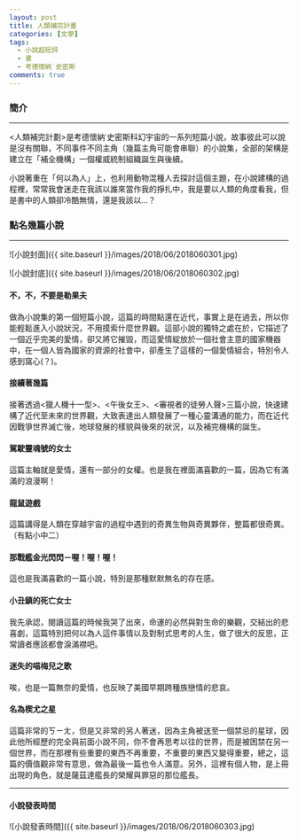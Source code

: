 ```yaml
---
layout: post
title: 人類補完計畫
categories: [文學]
tags: 
  - 小說超短評
  - 書
  - 考德懷納˙史密斯
comments: true
---
```


### 簡介 
--- 

<人類補完計劃>是考德懷納˙史密斯科幻宇宙的一系列短篇小說，故事彼此可以說是沒有關聯，不同事件不同主角（幾篇主角可能會串聯）的小說集，全部的架構是建立在「補全機構」一個權威統制組織誕生與後續。

小說著重在「何以為人」上，也利用動物混種人去探討這個主題，在小說建構的過程裡，常常我會迷走在我該以誰來當作我的掙扎中，我是要以人類的角度看我，但是書中的人類卻冷酷無情，還是我該以...？

<!-- more -->

### 點名幾篇小說
---

![小說封面]({{ site.baseurl }}/images/2018/06/2018060301.jpg)

![小說封底]({{ site.baseurl }}/images/2018/06/2018060302.jpg)

#### 不，不，不要是勒果夫

做為小說集的第一個短篇小說，這篇的時間點還在近代，事實上是在過去，所以你能輕鬆進入小說狀況，不用摸索什麼世界觀。這部小說的獨特之處在於，它描述了一個近乎完美的愛情，卻又將它摧毀，而這愛情綻放於一個社會主意的國家機器中，在一個人皆為國家的資源的社會中，卻產生了這樣的一個愛情組合，特別令人感到窩心(？)。

#### 接續著幾篇

接著透過<獵人機十一型>、<午後女王>、<審視者的徒勞人聲>三篇小說，快速建構了近代至未來的世界觀，大致表達出人類發展了一種心靈溝通的能力，而在近代因戰爭世界滅亡後，地球發展的樣貌與後來的狀況，以及補完機構的誕生。

#### 駕駛靈魂號的女士

這篇主軸就是愛情，還有一部分的女權。也是我在裡面滿喜歡的一篇，因為它有滿滿的浪漫啊！

#### 龍鼠遊戲

這篇講得是人類在穿越宇宙的過程中遇到的奇異生物與奇異夥伴，整篇都很奇異。（有點小中二）

#### 那戰艦金光閃閃－喔！喔！喔！

這也是我滿喜歡的一篇小說，特別是那種默默無名的存在感。

#### 小丑鎮的死亡女士

我先承認，閱讀這篇的時候我哭了出來，命運的必然與對生命的樂觀，交結出的悲喜劇，這篇特別把何以為人這件事情以及對制式思考的人生，做了很大的反思，正常讀者應該都會淚滿襟吧。

#### 迷失的喵梅兒之歌

唉，也是一篇無奈的愛情，也反映了美國早期跨種族戀情的悲哀。

#### 名為楔尤之星

這篇非常的ㄎㄧㄤ，但是又非常的另人著迷，因為主角被送至一個禁忌的星球，因此他所經歷的完全與前面小說不同，你不會再思考以往的世界，而是被困禁在另一個世界，而在那裡有些重要的東西不再重要，不重要的東西又變得重要，總之，這篇的價值觀非常有意思，做為最後一篇也令人滿意。另外，這裡有個人物，是上冊出現的角色，就是薩茲達艦長的榮耀與罪惡的那位艦長。

---
#### 小說發表時間

![小說發表時間]({{ site.baseurl }}/images/2018/06/2018060303.jpg)